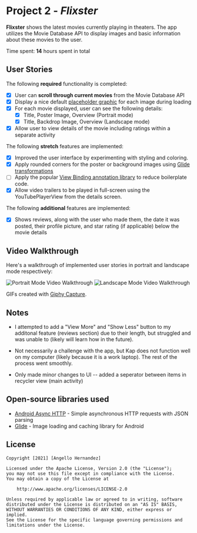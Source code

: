 # Project 2 - *Flixster*

**Flixster** shows the latest movies currently playing in theaters. The app utilizes the Movie Database API to display images and basic information about these movies to the user.

Time spent: **14** hours spent in total

## User Stories

The following **required** functionality is completed:

* [x] User can **scroll through current movies** from the Movie Database API
* [x] Display a nice default [placeholder graphic](https://guides.codepath.org/android/Displaying-Images-with-the-Glide-Library#advanced-usage) for each image during loading
* [x] For each movie displayed, user can see the following details:
  * [x] Title, Poster Image, Overview (Portrait mode)
  * [x] Title, Backdrop Image, Overview (Landscape mode)
* [x] Allow user to view details of the movie including ratings within a separate activity

The following **stretch** features are implemented:

* [x] Improved the user interface by experimenting with styling and coloring.
* [x] Apply rounded corners for the poster or background images using [Glide transformations](https://guides.codepath.org/android/Displaying-Images-with-the-Glide-Library#transformations)
* [ ] Apply the popular [View Binding annotation library](http://guides.codepath.org/android/Reducing-View-Boilerplate-with-ViewBinding) to reduce boilerplate code.
* [x] Allow video trailers to be played in full-screen using the YouTubePlayerView from the details screen.

The following **additional** features are implemented:

* [x] Shows reviews, along with the user who made them, the date it was posted, their profile picture, and star rating (if applicable) below the movie details

## Video Walkthrough

Here's a walkthrough of implemented user stories in portrait and landscape mode respectively:

<img src='flixster_portrait.gif' title='Video Walkthrough' width='' alt='Portrait Mode Video Walkthrough' />

<img src='flixster-landscape.gif' title='Video Walkthrough' width='' alt='Landscape Mode Video Walkthrough' />

GIFs created with [Giphy Capture](https://giphy.com/apps/giphycapture).

## Notes

- I attempted to add a "View More" and "Show Less" button to my additonal feature (reviews section) due to their length, but struggled and was unable to (likely will learn how in the future).

- Not necessarily a challenge with the app, but Kap does not function well on my computer (likely because it is a work laptop). 
The rest of the process went smoothly.

- Only made minor changes to UI -- added a seperator between items in recycler view (main activity)

## Open-source libraries used

- [Android Async HTTP](https://github.com/loopj/android-async-http) - Simple asynchronous HTTP requests with JSON parsing
- [Glide](https://github.com/bumptech/glide) - Image loading and caching library for Android

## License

    Copyright [2021] [Angello Hernandez]

    Licensed under the Apache License, Version 2.0 (the "License");
    you may not use this file except in compliance with the License.
    You may obtain a copy of the License at

        http://www.apache.org/licenses/LICENSE-2.0

    Unless required by applicable law or agreed to in writing, software
    distributed under the License is distributed on an "AS IS" BASIS,
    WITHOUT WARRANTIES OR CONDITIONS OF ANY KIND, either express or implied.
    See the License for the specific language governing permissions and
    limitations under the License.
